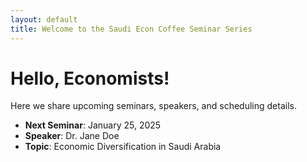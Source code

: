 ```yaml
---
layout: default
title: Welcome to the Saudi Econ Coffee Seminar Series
---
```

# Hello, Economists!

Here we share upcoming seminars, speakers, and scheduling details.

- **Next Seminar**: January 25, 2025
- **Speaker**: Dr. Jane Doe
- **Topic**: Economic Diversification in Saudi Arabia
